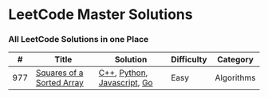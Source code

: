 # LeetCode Master Solutions

### All LeetCode Solutions in one Place

| #   | Title                                                                                 | Solution                                                                                                                                                                                                                                                                                                          | Difficulty | Category   |
| --- | ------------------------------------------------------------------------------------- | ----------------------------------------------------------------------------------------------------------------------------------------------------------------------------------------------------------------------------------------------------------------------------------------------------------------- | ---------- | ---------- |
| 977 | [Squares of a Sorted Array](https://leetcode.com/problems/squares-of-a-sorted-array/) | [C++](./Algorithms/cpp/SquaresOfASortedArray/squaresOfASortedArray.cpp), [Python](./Algorithms/python/SquaresOfASortedArray/squaresOfASortedArray.py), [Javascript](./Algorithms/javascript/SquaresOfASortedArray/squaresOfASortedArray.js), [Go](./Algorithms/go/SquaresOfASortedArray/squaresOfASortedArray.go) | Easy       | Algorithms |
